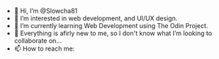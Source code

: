- 👋 Hi, I’m @Slowcha81
- 👀 I’m interested in web development, and UI/UX design.
- 🌱 I’m currently learning Web Development using The Odin Project.
- 💞️ Everything is afirly new to me, so I don't know what I’m looking to collaborate on...
- 📫 How to reach me: 

<!---
Slowcha81/Slowcha81 is a ✨ special ✨ repository because its `README.md` (this file) appears on your GitHub profile.
You can click the Preview link to take a look at your changes.
--->
